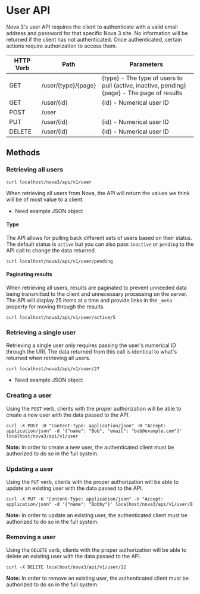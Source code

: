 # User API

Nova 3's user API requires the client to authenticate with a valid email address and password for that specific Nova 3 site. No information will be returned if the client has not authenticated. Once authenticated, certain actions require authorization to access them.

<table class="table table-striped">
	<thead>
		<tr>
			<th>HTTP Verb</th>
			<th>Path</th>
			<th>Parameters</th>
		</tr>
	</thead>
	<tbody>
		<tr>
			<td>GET</td>
			<td>/user/{type}/{page}</td>
			<td>{type} - The type of users to pull (active, inactive, pending)<br>
				{page} - The page of results</td>
		</tr>
		<tr>
			<td>GET</td>
			<td>/user/{id}</td>
			<td>{id} - Numerical user ID</td>
		</tr>
		<tr>
			<td>POST</td>
			<td>/user</td>
			<td></td>
		</tr>
		<tr>
			<td>PUT</td>
			<td>/user/{id}</td>
			<td>{id} - Numerical user ID</td>
		</tr>
		<tr>
			<td>DELETE</td>
			<td>/user/{id}</td>
			<td>{id} - Numerical user ID</td>
		</tr>
	</tbody>
</table>

## Methods

### Retrieving all users

`curl localhost/nova3/api/v1/user`

When retrieving all users from Nova, the API will return the values we think will be of most value to a client.

- Need example JSON object

#### Type

The API allows for pulling back different sets of users based on their status. The default status is `active` but you can also pass `inactive` or `pending` to the API call to change the data returned.

`curl localhost/nova3/api/v1/user/pending`

#### Paginating results

When retrieving all users, results are paginated to prevent unneeded data being transmitted to the client and unnecessary processing on the server. The API will display 25 items at a time and provide links in the `_meta` property for moving through the results.

`curl localhost/nova3/api/v1/user/active/5`

### Retrieving a single user

Retrieving a single user only requires passing the user's numerical ID through the URI. The data returned from this call is identical to what's returned when retrieving all users.

`curl localhost/nova3/api/v1/user/27`

- Need example JSON object

### Creating a user

Using the `POST` verb, clients with the proper authorization will be able to create a new user with the data passed to the API.

`curl -X POST -H "Content-Type: application/json" -H "Accept: application/json" -d '{"name": "Bob", "email": "bob@example.com"}' localhost/nova3/api/v1/user`

<p class="alert"><strong>Note:</strong> In order to create a new user, the authenticated client must be authorized to do so in the full system.</p>

### Updating a user

Using the `PUT` verb, clients with the proper authorization will be able to update an existing user with the data passed to the API.

`curl -X PUT -H "Content-Type: application/json" -H "Accept: application/json" -d '{"name": "Bobby"}' localhost/nova3/api/v1/user/8`

<p class="alert"><strong>Note:</strong> In order to update an existing user, the authenticated client must be authorized to do so in the full system.</p>

### Removing a user

Using the `DELETE` verb, clients with the proper authorization will be able to delete an existing user with the data passed to the API.

`curl -X DELETE localhost/nova3/api/v1/user/12`

<p class="alert"><strong>Note:</strong> In order to remove an existing user, the authenticated client must be authorized to do so in the full system.</p>